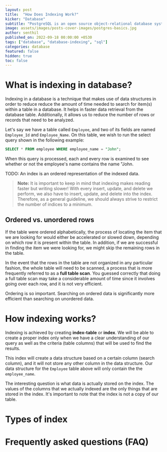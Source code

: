 ```yaml
---
layout: post
title:  "How Does Indexing Work?"
kicker: "Database"
subtitle: "PostgreSQL is an open source object-relational database system. It runs on all major operating systems, and it's ACID-compliant."
image: assets/images/posts-cover-images/postgres-basics.jpg
author: senthil
published_on: 2022-09-18 00:00:00 +0530
tags: ["database", "database-indexing", "sql"]
categories: database
featured: false
hidden: true
toc: false
---
```


# What is indexing in database?

Indexing in a database is a technique that makes use of data structures in order to reduce reduce the amount of time needed to search for item(s) within a table in a database. It helps in faster data retrieval from the database table. Additionally, it allows us to reduce the number of rows or records that need to be  analyzed.

Let's say we have a table called `Employee`, and two of its fields are named `Employee_Id` and `Employee_Name`. On this table, we wish to run the select query shown in the following example:

```sql
SELECT * FROM employee WHERE employee_name = "John";
```

When this query is processed, each and every row is examined to see whether or not the employee's name contains the name "John.

TODO: An index is an ordered representation of the indexed data.

> **Note:** It is important to keep in mind that indexing makes reading faster but writing slower! With every insert, update, and delete we perform, we also have to insert, update, and delete into the index. Therefore, as a general guideline, we should always strive to restrict the number of indices to a minimum.

## Ordered vs. unordered rows

If the table were ordered alphabetically, the process of locating the item that we are looking for would either be accelerated or slowed down, depending on which row it is present within the table. In addition, if we are successful in finding the item we were looking for, we might skip the remaining rows in the table.

In the event that the rows in the table are not organized in any particular fashion, the whole table will need to be scanned, a process that is more frequently referred to as a **full table scan**. You guessed correctly that doing a full table scan may take a considerable amount of time since it involves going over each row, and it is not very efficient.

Ordering is so important. Searching on ordered data is significantly more efficient than searching on unordered data.

# How indexing works?

Indexing is achieved by creating **index-table** or **index**. We will be able to create a proper index only when we have a clear understanding of our query as well as the criteria (table columns) that will be used to find the results.

This index will create a data structure based on a certain column (search column), and it will not store any other column in the data structure. Our data structure for the `Employee` table above will only contain the the `employee_name`.

The interesting question is what data is actually stored on the index. The values of the columns that we actually indexed are the only things that are stored in the index.  It's important to note that the index is not a copy of our table.

# Types of index

# Frequently asked questions (FAQ)

